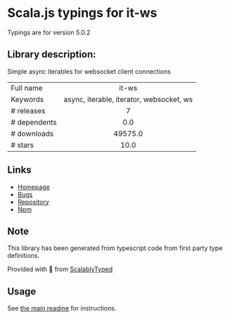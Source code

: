 
# Scala.js typings for it-ws

Typings are for version 5.0.2

## Library description:
Simple async iterables for websocket client connections

|                    |                 |
| ------------------ | :-------------: |
| Full name          | it-ws |
| Keywords           | async, iterable, iterator, websocket, ws |
| # releases         | 7 |
| # dependents       | 0.0 |
| # downloads        | 49575.0 |
| # stars            | 10.0 |

## Links
- [Homepage](https://github.com/alanshaw/it-ws#readme)
- [Bugs](https://github.com/alanshaw/it-ws/issues)
- [Repository](https://github.com/alanshaw/it-ws)
- [Npm](https://www.npmjs.com/package/it-ws)
    


## Note
This library has been generated from typescript code from first party type definitions.

Provided with :purple_heart: from [ScalablyTyped](https://github.com/oyvindberg/ScalablyTyped)

## Usage
See [the main readme](../../readme.md) for instructions.


